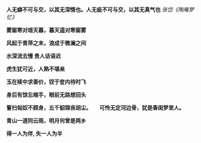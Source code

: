 **人无癖不可与交，以其无深情也。人无疵不可与交，以其无真气也**  *张岱《陶庵梦忆》*

**雾窗寒对瑶天暮，暮天遥对寒窗雾**

**风起于青萍之末，浪成于微澜之间**

**水深流去慢 贵人话语迟**

**虎生犹可近，人熟不堪亲**

**玉在椟中求善价，钗于奁内待时飞**

**身后有馀忘缩手，眼前无路想回头**

**誓扫匈奴不顾身，五千貂锦丧胡尘。　　可怜无定河边骨，犹是春闺梦里人。**

**青山一道同云雨，明月何曾是两乡**







**得一人为伴, 失一人为半**
